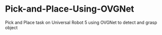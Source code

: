 # Pick-and-Place-Using-OVGNet
Pick and Place task on Universal Robot  5 using OVGNet to detect and grasp object
